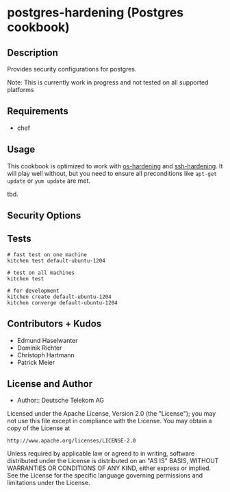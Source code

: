 # postgres-hardening (Postgres cookbook)

## Description

Provides security configurations for postgres.

Note: This is currently work in progress and not tested on all supported platforms

## Requirements

* chef

## Usage

This cookbook is optimized to work with [os-hardening](https://github.com/TelekomLabs/postgres-os-hardening) and [ssh-hardening](https://github.com/TelekomLabs/chef-ssh-hardening). It will play well without, but you need to ensure all preconditions like `apt-get update` or `yum update` are met.

tbd.

## Security Options

## Tests

    # fast test on one machine
    kitchen test default-ubuntu-1204

    # test on all machines
    kitchen test

    # for development
    kitchen create default-ubuntu-1204
    kitchen converge default-ubuntu-1204


## Contributors + Kudos

* Edmund Haselwanter
* Dominik Richter
* Christoph Hartmann
* Patrick Meier


## License and Author

* Author:: Deutsche Telekom AG

Licensed under the Apache License, Version 2.0 (the "License");
you may not use this file except in compliance with the License.
You may obtain a copy of the License at

    http://www.apache.org/licenses/LICENSE-2.0

Unless required by applicable law or agreed to in writing, software
distributed under the License is distributed on an "AS IS" BASIS,
WITHOUT WARRANTIES OR CONDITIONS OF ANY KIND, either express or implied.
See the License for the specific language governing permissions and
limitations under the License.
